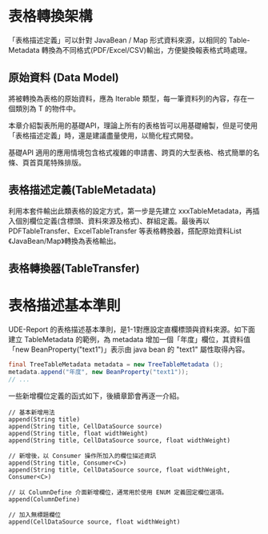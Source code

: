 
# 表格轉換架構

「表格描述定義」可以針對 JavaBean / Map 形式資料來源，以相同的 Table-Metadata 轉換為不同格式(PDF/Excel/CSV)輸出，方便變換報表格式時處理。

## 原始資料 (Data Model)

將被轉換為表格的原始資料，應為 Iterable<T> 類型，每一筆資料列的內容，存在一個類別為 T 的物件中。


本章介紹製表所用的基礎API，理論上所有的表格皆可以用基礎繪製，但是可使用「表格描述定義」時，還是建議盡量使用，以簡化程式開發。

基礎API 適用的應用情境包含格式複雜的申請書、跨頁的大型表格、格式簡單的名條、頁首頁尾特殊排版。


## 表格描述定義(TableMetadata)

利用本套件輸出此類表格的設定方式，第一步是先建立 xxxTableMetadata，再插入個別欄位定義\(含標頭、資料來源及格式\)、群組定義。最後再以 PDFTableTransfer、ExcelTableTransfer 等表格轉換器，撘配原始資料List《JavaBean/Map》轉換為表格輸出。



## 表格轉換器(TableTransfer)



# 表格描述基本準則



UDE-Report 的表格描述基本準則，是1-1對應設定直欄標頭與資料來源。如下面建立 TableMetadata 的範例，為 metadata 增加一個「年度」欄位，其資料值「new BeanProperty("text1")」表示由 java bean 的 "text1" 屬性取得內容。

```java
final TreeTableMetadata metadata = new TreeTableMetadata ();
metadata.append("年度", new BeanProperty("text1"));
// ...
```

一些新增欄位定義的函式如下，後續章節會再逐一介紹。


```
// 基本新增用法
append(String title)
append(String title, CellDataSource source)
append(String title, float widthWeight)
append(String title, CellDataSource source, float widthWeight)

// 新增後，以 Consumer 操作所加入的欄位描述資訊
append(String title, Consumer<C>)
append(String title, CellDataSource source, float widthWeight, Consumer<C>)

// 以 ColumnDefine 介面新增欄位，通常用於使用 ENUM 定義固定欄位選項。
append(ColumnDefine)

// 加入無標題欄位
append(CellDataSource source, float widthWeight)
```


